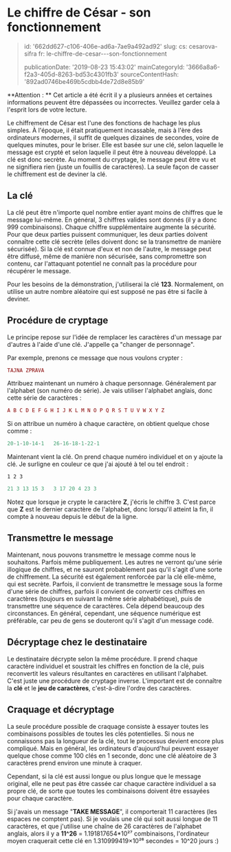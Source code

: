 Le chiffre de César - son fonctionnement
========================================

> id: '662dd627-c106-406e-ad6a-7ae9a492ad92'
> slug:
> 	cs: cesarova-sifra
> 	fr: le-chiffre-de-cesar---son-fonctionnement
> 
> publicationDate: '2019-08-23 15:43:02'
> mainCategoryId: '3666a8a6-f2a3-405d-8263-bd53c4301fb3'
> sourceContentHash: '892ad0746be469b5cdbb4de72d8e85b9'

**Attention : ** Cet article a été écrit il y a plusieurs années et certaines informations peuvent être dépassées ou incorrectes. Veuillez garder cela à l'esprit lors de votre lecture.

Le chiffrement de César est l'une des fonctions de hachage les plus simples. À l'époque, il était pratiquement incassable, mais à l'ère des ordinateurs modernes, il suffit de quelques dizaines de secondes, voire de quelques minutes, pour le briser. Elle est basée sur une clé, selon laquelle le message est crypté et selon laquelle il peut être à nouveau développé. La clé est donc secrète. Au moment du cryptage, le message peut être vu et ne signifiera rien (juste un fouillis de caractères). La seule façon de casser le chiffrement est de deviner la clé.

La clé
--------------------------

La clé peut être n'importe quel nombre entier ayant moins de chiffres que le message lui-même. En général, 3 chiffres valides sont donnés (il y a donc 999 combinaisons). Chaque chiffre supplémentaire augmente la sécurité. Pour que deux parties puissent communiquer, les deux parties doivent connaître cette clé secrète (elles doivent donc se la transmettre de manière sécurisée). Si la clé est connue d'eux et non de l'autre, le message peut être diffusé, même de manière non sécurisée, sans compromettre son contenu, car l'attaquant potentiel ne connaît pas la procédure pour récupérer le message.

Pour les besoins de la démonstration, j'utiliserai la clé **123**. Normalement, on utilise un autre nombre aléatoire qui est supposé ne pas être si facile à deviner.

Procédure de cryptage
--------------------------

Le principe repose sur l'idée de remplacer les caractères d'un message par d'autres à l'aide d'une clé. J'appelle ça "changer de personnage".

Par exemple, prenons ce message que nous voulons crypter :

```php
TAJNA ZPRAVA
```

Attribuez maintenant un numéro à chaque personnage. Généralement par l'alphabet (son numéro de série). Je vais utiliser l'alphabet anglais, donc cette série de caractères :

```php
A B C D E F G H I J K L M N O P Q R S T U V W X Y Z
```

Si on attribue un numéro à chaque caractère, on obtient quelque chose comme :

```php
20-1-10-14-1   26-16-18-1-22-1
```

Maintenant vient la clé. On prend chaque numéro individuel et on y ajoute la clé. Je surligne en couleur ce que j'ai ajouté à tel ou tel endroit :

`1 2 3`

```php
21 3 13 15 3   3 17 20 4 23 3
```

Notez que lorsque je crypte le caractère **Z**, j'écris le chiffre 3. C'est parce que **Z** est le dernier caractère de l'alphabet, donc lorsqu'il atteint la fin, il compte à nouveau depuis le début de la ligne.

Transmettre le message
--------------------------

Maintenant, nous pouvons transmettre le message comme nous le souhaitons. Parfois même publiquement. Les autres ne verront qu'une série illogique de chiffres, et ne sauront probablement pas qu'il s'agit d'une sorte de chiffrement. La sécurité est également renforcée par la clé elle-même, qui est secrète. Parfois, il convient de transmettre le message sous la forme d'une série de chiffres, parfois il convient de convertir ces chiffres en caractères (toujours en suivant la même série alphabétique), puis de transmettre une séquence de caractères. Cela dépend beaucoup des circonstances. En général, cependant, une séquence numérique est préférable, car peu de gens se douteront qu'il s'agit d'un message codé.

Décryptage chez le destinataire
--------------------------

Le destinataire décrypte selon la même procédure. Il prend chaque caractère individuel et soustrait les chiffres en fonction de la clé, puis reconvertit les valeurs résultantes en caractères en utilisant l'alphabet. C'est juste une procédure de cryptage inverse. L'important est de connaître la **clé** et le **jeu de caractères**, c'est-à-dire l'ordre des caractères.

Craquage et décryptage
--------------------------

La seule procédure possible de craquage consiste à essayer toutes les combinaisons possibles de toutes les clés potentielles. Si nous ne connaissons pas la longueur de la clé, tout le processus devient encore plus compliqué. Mais en général, les ordinateurs d'aujourd'hui peuvent essayer quelque chose comme 100 clés en 1 seconde, donc une clé aléatoire de 3 caractères prend environ une minute à craquer.

Cependant, si la clé est aussi longue ou plus longue que le message original, elle ne peut pas être cassée car chaque caractère individuel a sa propre clé, de sorte que toutes les combinaisons doivent être essayées pour chaque caractère.

Si j'avais un message "**TAKE MESSAGE**", il comporterait 11 caractères (les espaces ne comptent pas). Si je voulais une clé qui soit aussi longue de 11 caractères, et que j'utilise une chaîne de 26 caractères de l'alphabet anglais, alors il y a **11^26** = 1.191817654*10²⁷ combinaisons, l'ordinateur moyen craquerait cette clé en 1.310999419×10²⁶ secondes = 10^20 jours :)
